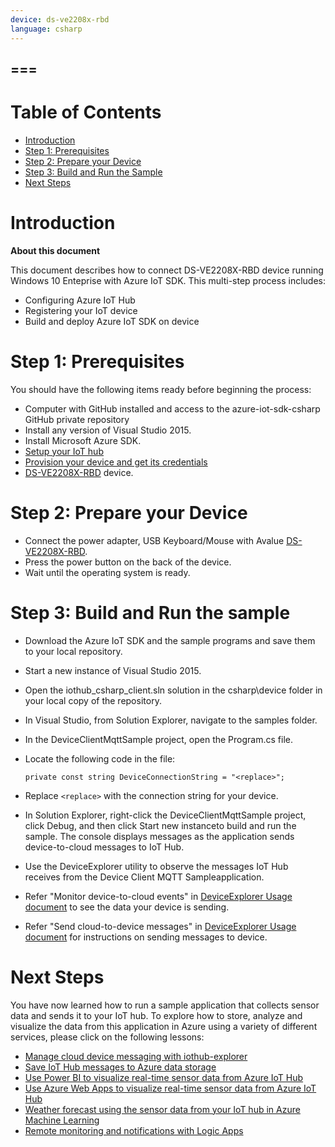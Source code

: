 ```yaml
---
device: ds-ve2208x-rbd
language: csharp
---
```


===
---

# Table of Contents

-   [Introduction](#Introduction)
-   [Step 1: Prerequisites](#Prerequisites)
-   [Step 2: Prepare your Device](#PrepareDevice)
-   [Step 3: Build and Run the Sample](#Build)
-   [Next Steps](#NextSteps)


<a name="Introduction"></a>
# Introduction

**About this document**

This document describes how to connect DS-VE2208X-RBD device running Windows 10 Enteprise with Azure IoT SDK. This multi-step process includes:
-   Configuring Azure IoT Hub
-   Registering your IoT device
-   Build and deploy Azure IoT SDK on device

<a name="Prerequisites"></a>
# Step 1: Prerequisites

You should have the following items ready before beginning the process:

-   Computer with GitHub installed and access to the azure-iot-sdk-csharp GitHub private repository
-   Install any version of Visual Studio 2015.
-   Install Microsoft Azure SDK.
-   [Setup your IoT hub][lnk-setup-iot-hub]
-   [Provision your device and get its credentials][lnk-manage-iot-hub]
-   [DS-VE2208X-RBD][device-link] device.

<a name="PrepareDevice"></a>
# Step 2: Prepare your Device
-   Connect the power adapter, USB Keyboard/Mouse with Avalue [DS-VE2208X-RBD][device-link].
-   Press the power button on the back of the device.
-   Wait until the operating system is ready.

<a name="Build"></a>
# Step 3: Build and Run the sample
- 	Download the Azure IoT SDK and the sample programs and save them to your local repository.
- 	Start a new instance of Visual Studio 2015.
- 	Open the iothub_csharp_client.sln solution in the csharp\device folder in your local copy of the repository.
- 	In Visual Studio, from Solution Explorer, navigate to the samples folder.
- 	In the DeviceClientMqttSample project, open the Program.cs file.
-   Locate the following code in the file:

        private const string DeviceConnectionString = "<replace>";
        
-   Replace `<replace>` with the connection string for your device.
- 	In Solution Explorer, right-click the DeviceClientMqttSample project, click Debug, and then click Start new instanceto build and run the sample. The console displays messages as the application sends device-to-cloud messages to IoT Hub.
- 	Use the DeviceExplorer utility to observe the messages IoT Hub receives from the Device Client MQTT Sampleapplication.
-   Refer "Monitor device-to-cloud events" in [DeviceExplorer Usage document](https://github.com/Azure/azure-iot-sdk-csharp/blob/master/tools/DeviceExplorer/doc/how_to_use_device_explorer.md) to see the data your device is sending.
-   Refer "Send cloud-to-device messages" in [DeviceExplorer Usage document](https://github.com/Azure/azure-iot-sdk-csharp/blob/master/tools/DeviceExplorer/doc/how_to_use_device_explorer.md) for instructions on sending messages to device.
 

<a name="NextSteps"></a>
# Next Steps

You have now learned how to run a sample application that collects sensor data and sends it to your IoT hub. To explore how to store, analyze and visualize the data from this application in Azure using a variety of different services, please click on the following lessons:

-   [Manage cloud device messaging with iothub-explorer]
-   [Save IoT Hub messages to Azure data storage]
-   [Use Power BI to visualize real-time sensor data from Azure IoT Hub]
-   [Use Azure Web Apps to visualize real-time sensor data from Azure IoT Hub]
-   [Weather forecast using the sensor data from your IoT hub in Azure Machine Learning]
-   [Remote monitoring and notifications with Logic Apps]   

[Manage cloud device messaging with iothub-explorer]: https://docs.microsoft.com/en-us/azure/iot-hub/iot-hub-explorer-cloud-device-messaging
[Save IoT Hub messages to Azure data storage]: https://docs.microsoft.com/en-us/azure/iot-hub/iot-hub-store-data-in-azure-table-storage
[Use Power BI to visualize real-time sensor data from Azure IoT Hub]: https://docs.microsoft.com/en-us/azure/iot-hub/iot-hub-live-data-visualization-in-power-bi
[Use Azure Web Apps to visualize real-time sensor data from Azure IoT Hub]: https://docs.microsoft.com/en-us/azure/iot-hub/iot-hub-live-data-visualization-in-web-apps
[Weather forecast using the sensor data from your IoT hub in Azure Machine Learning]: https://docs.microsoft.com/en-us/azure/iot-hub/iot-hub-weather-forecast-machine-learning
[Remote monitoring and notifications with Logic Apps]: https://docs.microsoft.com/en-us/azure/iot-hub/iot-hub-monitoring-notifications-with-azure-logic-apps
[setup-devbox-windows]: https://github.com/Azure/azure-iot-sdk-c/blob/master/doc/devbox_setup.md
[lnk-setup-iot-hub]: https://github.com/Azure/azure-iot-device-ecosystem/blob/master/setup_iothub.md
[lnk-manage-iot-hub]: https://github.com/Azure/azure-iot-device-ecosystem/blob/master/manage_iot_hub.md
[device-link]:http://www.hikvision.com/cn/prgs_1321_i12311.html#prettyPhoto

